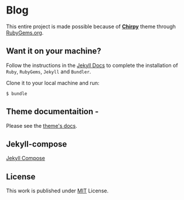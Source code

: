 # Blog

This entire project is made possible because of [**Chirpy**][chirpy] theme through [RubyGems.org][gem].

## Want it on your machine?

Follow the instructions in the [Jekyll Docs](https://jekyllrb.com/docs/installation/) to complete the installation of `Ruby`, `RubyGems`, `Jekyll` and `Bundler`.

Clone it to your local machine and run:

```
$ bundle
```

## Theme documentaition -

Please see the [theme's docs](https://github.com/cotes2020/jekyll-theme-chirpy#documentation).

## Jekyll-compose 
[Jekyll Compose](https://github.com/jekyll/jekyll-compose)

## License

This work is published under [MIT][mit] License.

[gem]: https://rubygems.org/gems/jekyll-theme-chirpy
[chirpy]: https://github.com/cotes2020/jekyll-theme-chirpy/
[use-template]: https://github.com/cotes2020/chirpy-starter/generate
[CD]: https://en.wikipedia.org/wiki/Continuous_deployment
[mit]: https://github.com/cotes2020/chirpy-starter/blob/master/LICENSE
